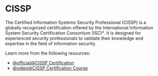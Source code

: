 # CISSP

The Certified Information Systems Security Professional (CISSP) is a globally recognized certification offered by the International Information System Security Certification Consortium (ISC)². It is designed for experienced security professionals to validate their knowledge and expertise in the field of information security.

Learn more from the following resources:

- [@official@CISSP Certification](https://www.isc2.org/certifications/cissp)
- [@video@CISSP Certification Course](https://www.youtube.com/watch?v=M1_v5HBVHWo)